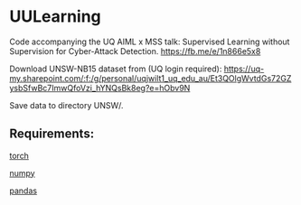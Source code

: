 # UULearning
Code accompanying the UQ AIML x MSS talk: Supervised Learning without Supervision for Cyber-Attack Detection.
https://fb.me/e/1n866e5x8

Download UNSW-NB15 dataset from (UQ login required): 
https://uq-my.sharepoint.com/:f:/g/personal/uqjwilt1_uq_edu_au/Et3QOlgWvtdGs72GZysbSfwBc7ImwQfoVzi_hYNQsBk8eg?e=hObv9N 

Save data to directory UNSW/.

## Requirements:
[torch](https://pytorch.org/) 

[numpy](https://numpy.org/)

[pandas](https://pandas.pydata.org/) 
